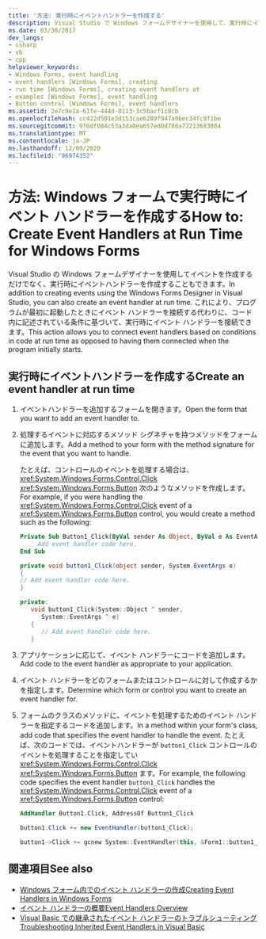 ```yaml
---
title: '方法: 実行時にイベントハンドラーを作成する'
description: Visual Studio で Windows フォームデザイナーを使用して、実行時にイベントハンドラーを作成する方法について説明します。 このアクションにより、実行時にイベントハンドラーを接続できます。
ms.date: 03/30/2017
dev_langs:
- csharp
- vb
- cpp
helpviewer_keywords:
- Windows Forms, event handling
- event handlers [Windows Forms], creating
- run time [Windows Forms], creating event handlers at
- examples [Windows Forms], event handling
- Button control [Windows Forms], event handlers
ms.assetid: 2e7c9e1a-61fe-444d-8113-3c5bacf1c8cb
ms.openlocfilehash: cc422d501e3d153cae6289f947a9bec34fc9f1be
ms.sourcegitcommit: 9f6df084c53a3da0ea657ed0d708a72213683084
ms.translationtype: MT
ms.contentlocale: ja-JP
ms.lasthandoff: 12/09/2020
ms.locfileid: "96974352"
---
```

# <a name="how-to-create-event-handlers-at-run-time-for-windows-forms"></a><span data-ttu-id="7060d-104">方法: Windows フォームで実行時にイベント ハンドラーを作成する</span><span class="sxs-lookup"><span data-stu-id="7060d-104">How to: Create Event Handlers at Run Time for Windows Forms</span></span>

<span data-ttu-id="7060d-105">Visual Studio の Windows フォームデザイナーを使用してイベントを作成するだけでなく、実行時にイベントハンドラーを作成することもできます。</span><span class="sxs-lookup"><span data-stu-id="7060d-105">In addition to creating events using the Windows Forms Designer in Visual Studio, you can also create an event handler at run time.</span></span> <span data-ttu-id="7060d-106">これにより、プログラムが最初に起動したときにイベント ハンドラーを接続する代わりに、コード内に記述されている条件に基づいて、実行時にイベント ハンドラーを接続できます。</span><span class="sxs-lookup"><span data-stu-id="7060d-106">This action allows you to connect event handlers based on conditions in code at run time as opposed to having them connected when the program initially starts.</span></span>

## <a name="create-an-event-handler-at-run-time"></a><span data-ttu-id="7060d-107">実行時にイベントハンドラーを作成する</span><span class="sxs-lookup"><span data-stu-id="7060d-107">Create an event handler at run time</span></span>

1. <span data-ttu-id="7060d-108">イベントハンドラーを追加するフォームを開きます。</span><span class="sxs-lookup"><span data-stu-id="7060d-108">Open the form that you want to add an event handler to.</span></span>

2. <span data-ttu-id="7060d-109">処理するイベントに対応するメソッド シグネチャを持つメソッドをフォームに追加します。</span><span class="sxs-lookup"><span data-stu-id="7060d-109">Add a method to your form with the method signature for the event that you want to handle.</span></span>

     <span data-ttu-id="7060d-110">たとえば、コントロールのイベントを処理する場合は、 <xref:System.Windows.Forms.Control.Click> <xref:System.Windows.Forms.Button> 次のようなメソッドを作成します。</span><span class="sxs-lookup"><span data-stu-id="7060d-110">For example, if you were handling the <xref:System.Windows.Forms.Control.Click> event of a <xref:System.Windows.Forms.Button> control, you would create a method such as the following:</span></span>

    ```vb
    Private Sub Button1_Click(ByVal sender As Object, ByVal e As EventArgs)
       ' Add event handler code here.
    End Sub
    ```

    ```csharp
    private void button1_Click(object sender, System.EventArgs e)
    {
    // Add event handler code here.
    }
    ```

    ```cpp
    private:
       void button1_Click(System::Object ^ sender,
          System::EventArgs ^ e)
       {
          // Add event handler code here.
       }
    ```

3. <span data-ttu-id="7060d-111">アプリケーションに応じて、イベント ハンドラーにコードを追加します。</span><span class="sxs-lookup"><span data-stu-id="7060d-111">Add code to the event handler as appropriate to your application.</span></span>

4. <span data-ttu-id="7060d-112">イベント ハンドラーをどのフォームまたはコントロールに対して作成するかを指定します。</span><span class="sxs-lookup"><span data-stu-id="7060d-112">Determine which form or control you want to create an event handler for.</span></span>

5. <span data-ttu-id="7060d-113">フォームのクラスのメソッドに、イベントを処理するためのイベント ハンドラーを指定するコードを追加します。</span><span class="sxs-lookup"><span data-stu-id="7060d-113">In a method within your form's class, add code that specifies the event handler to handle the event.</span></span> <span data-ttu-id="7060d-114">たとえば、次のコードでは、イベントハンドラーが `button1_Click` コントロールのイベントを処理することを指定してい <xref:System.Windows.Forms.Control.Click> <xref:System.Windows.Forms.Button> ます。</span><span class="sxs-lookup"><span data-stu-id="7060d-114">For example, the following code specifies the event handler `button1_Click` handles the <xref:System.Windows.Forms.Control.Click> event of a <xref:System.Windows.Forms.Button> control:</span></span>

    ```vb
    AddHandler Button1.Click, AddressOf Button1_Click
    ```

    ```csharp
    button1.Click += new EventHandler(button1_Click);
    ```

    ```cpp
    button1->Click += gcnew System::EventHandler(this, &Form1::button1_Click);
    ```

## <a name="see-also"></a><span data-ttu-id="7060d-115">関連項目</span><span class="sxs-lookup"><span data-stu-id="7060d-115">See also</span></span>

- [<span data-ttu-id="7060d-116">Windows フォーム内でのイベント ハンドラーの作成</span><span class="sxs-lookup"><span data-stu-id="7060d-116">Creating Event Handlers in Windows Forms</span></span>](creating-event-handlers-in-windows-forms.md)
- [<span data-ttu-id="7060d-117">イベント ハンドラーの概要</span><span class="sxs-lookup"><span data-stu-id="7060d-117">Event Handlers Overview</span></span>](event-handlers-overview-windows-forms.md)
- [<span data-ttu-id="7060d-118">Visual Basic での継承されたイベント ハンドラーのトラブルシューティング</span><span class="sxs-lookup"><span data-stu-id="7060d-118">Troubleshooting Inherited Event Handlers in Visual Basic</span></span>](/dotnet/visual-basic/programming-guide/language-features/events/troubleshooting-inherited-event-handlers)
